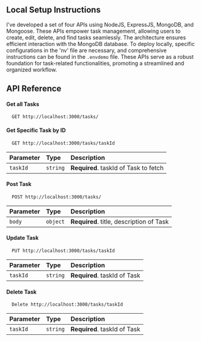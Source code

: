 ## Local Setup Instructions
I've developed a set of four APIs using NodeJS, ExpressJS, MongoDB, and Mongoose. These APIs empower task management, allowing users to create, edit, delete, and find tasks seamlessly. The architecture ensures efficient interaction with the MongoDB database. To deploy locally, specific configurations in the 'nv' file are necessary, and comprehensive instructions can be found in the `.envdemo` file. These APIs serve as a robust foundation for task-related functionalities, promoting a streamlined and organized workflow.


## API Reference

#### Get all Tasks

```http
  GET http://localhost:3000/tasks/
```

#### Get Specific Task by ID

```http
  GET http://localhost:3000/tasks/taskId
```

| Parameter | Type     | Description                       |
| :-------- | :------- | :-------------------------------- |
| `taskId`      | `string` | **Required**. taskId of Task to fetch |


#### Post Task

```http
  POST http://localhost:3000/tasks/
```

| Parameter | Type     | Description                       |
| :-------- | :------- | :-------------------------------- |
| `body`      | `object` | **Required**. title, description of Task |


#### Update Task

```http
  PUT http://localhost:3000/tasks/taskId
```

| Parameter | Type     | Description                       |
| :-------- | :------- | :-------------------------------- |
| `taskId`      | `string` | **Required**. taskId of Task |


#### Delete Task

```http
  Delete http://localhost:3000/tasks/taskId
```

| Parameter | Type     | Description                       |
| :-------- | :------- | :-------------------------------- |
| `taskId`      | `string` | **Required**. taskId of Task |

